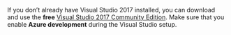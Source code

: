 If you don’t already have Visual Studio 2017 installed, you can download and use the **free** 
[Visual Studio 2017 Community Edition](https://www.visualstudio.com/downloads/). Make sure that you enable **Azure development** during the Visual Studio setup.
